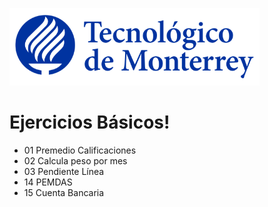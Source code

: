![Tec de Monterrey](images/logotecmty.png)
# Ejercicios Básicos!


- 01 Premedio Calificaciones
- 02 Calcula peso por mes
- 03 Pendiente Línea
- 14 PEMDAS
- 15 Cuenta Bancaria
